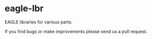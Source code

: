 # eagle-lbr
EAGLE libraries for various parts.

If you find bugs or make improvements please send us a pull request.